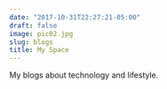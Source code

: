 ```yaml
---
date: "2017-10-31T22:27:21-05:00"
draft: false
image: pic02.jpg
slug: blogs
title: My Space
---
```


My blogs about technology and lifestyle.